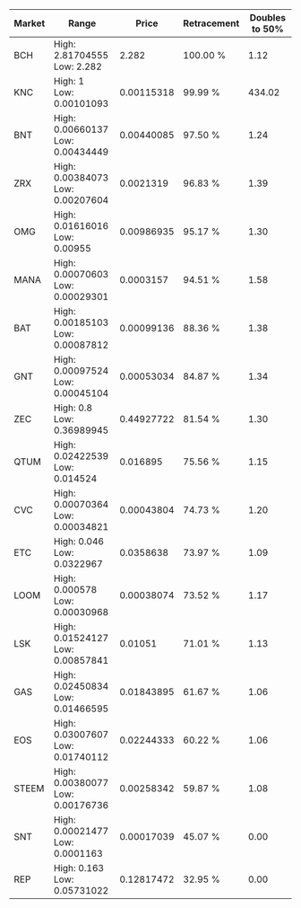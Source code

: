 | Market | Range | Price| Retracement | Doubles to 50% |
| --- | --- | --- | --- | --- |
| BCH | High: 2.81704555<br />Low: 2.282 | 2.282 | 100.00 % | 1.12 |
| KNC | High: 1<br />Low: 0.00101093 | 0.00115318 | 99.99 % | 434.02 |
| BNT | High: 0.00660137<br />Low: 0.00434449 | 0.00440085 | 97.50 % | 1.24 |
| ZRX | High: 0.00384073<br />Low: 0.00207604 | 0.0021319 | 96.83 % | 1.39 |
| OMG | High: 0.01616016<br />Low: 0.00955 | 0.00986935 | 95.17 % | 1.30 |
| MANA | High: 0.00070603<br />Low: 0.00029301 | 0.0003157 | 94.51 % | 1.58 |
| BAT | High: 0.00185103<br />Low: 0.00087812 | 0.00099136 | 88.36 % | 1.38 |
| GNT | High: 0.00097524<br />Low: 0.00045104 | 0.00053034 | 84.87 % | 1.34 |
| ZEC | High: 0.8<br />Low: 0.36989945 | 0.44927722 | 81.54 % | 1.30 |
| QTUM | High: 0.02422539<br />Low: 0.014524 | 0.016895 | 75.56 % | 1.15 |
| CVC | High: 0.00070364<br />Low: 0.00034821 | 0.00043804 | 74.73 % | 1.20 |
| ETC | High: 0.046<br />Low: 0.0322967 | 0.0358638 | 73.97 % | 1.09 |
| LOOM | High: 0.000578<br />Low: 0.00030968 | 0.00038074 | 73.52 % | 1.17 |
| LSK | High: 0.01524127<br />Low: 0.00857841 | 0.01051 | 71.01 % | 1.13 |
| GAS | High: 0.02450834<br />Low: 0.01466595 | 0.01843895 | 61.67 % | 1.06 |
| EOS | High: 0.03007607<br />Low: 0.01740112 | 0.02244333 | 60.22 % | 1.06 |
| STEEM | High: 0.00380077<br />Low: 0.00176736 | 0.00258342 | 59.87 % | 1.08 |
| SNT | High: 0.00021477<br />Low: 0.0001163 | 0.00017039 | 45.07 % | 0.00 |
| REP | High: 0.163<br />Low: 0.05731022 | 0.12817472 | 32.95 % | 0.00 |

